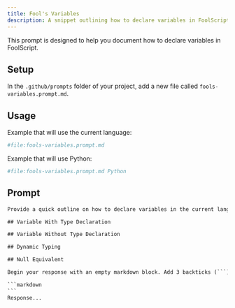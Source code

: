 ```yaml
---
title: Fool's Variables
description: A snippet outlining how to declare variables in FoolScript
---
```


This prompt is designed to help you document how to declare variables in FoolScript.

## Setup

In the `.github/prompts` folder of your project, add a new file called `fools-variables.prompt.md`.

## Usage

Example that will use the current language:

```bash
#file:fools-variables.prompt.md
```

Example that will use Python:

```bash
#file:fools-variables.prompt.md Python
```

## Prompt

````txt
Provide a quick outline on how to declare variables in the current language. Include the following if they apply:

## Variable With Type Declaration

## Variable Without Type Declaration

## Dynamic Typing

## Null Equivalent

Begin your response with an empty markdown block. Add 3 backticks (```) before the response. For example:

```markdown
```
Response...
````